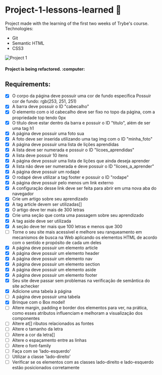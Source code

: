 # Project-1-lessons-learned :pushpin:	

Project made with the learning of the first two weeks of Trybe's course. Technologies:
* Git
* Semantic HTML
* CSS3

![Project 1](https://j.gifs.com/pZgqNX.gif)

<h4>Project is being refactored. :computer:	

## Requirements:
 - [x] O corpo da página deve possuir uma cor de fundo específica
Possuir cor de fundo: rgb(253, 251, 251)
 - [x] A barra deve possuir o ID "cabecalho"
 - [x] O elemento com o id cabecalho deve ser fixo no topo da página, com a propriedade top tendo 0px
 - [x] O título deve estar dentro da barra e possuir o ID "titulo", além de ser uma tag h1
 - [x] A página deve possuir uma foto sua
 - [x] A foto deve ser inserida utilizando uma tag img com o ID "minha_foto"
 - [x] A página deve possuir uma lista de lições aprendidas
 - [x] A lista deve ser numerada e possuir o ID "licoes_aprendidas"
 - [x] A lista deve possuir 10 itens
 - [x] A página deve possuir uma lista de lições que ainda deseja aprender
 - [x] A lista não deve ser numerada e deve possuir o ID "licoes_a_aprender"
 - [x] A página deve possuir um rodapé
 - [x] O rodapé deve utilizar a tag footer e possuir o ID "rodape"
 - [x] A página deve possuir pelo menos um link externo
 - [x] A configuração desse link deve ser feita para abrir em uma nova aba do navegador
 - [x] Crie um artigo sobre seu aprendizado
 - [x] A tag article devem ser utilizadas[]
 - [x] O artigo deve ter mais de 300 letras
 - [x] Crie uma seção que conta uma passagem sobre seu aprendizado
 - [x] A tag aside deve ser utilizada
 - [x] A seção deve ter mais que 100 letras e menos que 300
 - [ ] Torne o seu site mais acessível e melhore seu ranqueamento em mecanismos de busca na Web aplicando os elementos HTML de acordo com o sentido e propósito de cada um deles
 - [x] A página deve possuir um elemento article
 - [x] A página deve possuir um elemento header
 - [x] A página deve possuir um elemento nav
 - [x] A página deve possuir um elemento section
 - [x] A página deve possuir um elemento aside
 - [x] A página deve possuir um elemento footer
 - [x] Seu site deve passar sem problemas na verificação de semântica do site achecker
 - [x] Adicione uma tabela à página
 - [ ] A página deve possuir uma tabela
 - [x] Brinque com o Box model!
 - [ ] Altere margin, padding e border dos elementos para ver, na prática, como esses atributos influenciam e melhoram a visualização dos componentes
 - [ ] Altere at[] ributos relacionados as fontes
 - [ ] Altere o tamanho da letra
 - [ ] Altere a cor da letra[] 
 - [ ] Altere o espaçamento entre as linhas
 - [ ] Altere o font-family
 - [ ] Faça com se 'lado-esquerdo'
 - [ ] Utilizar a classe 'lado-direito'
 - [ ] Verificar se os elementos com as classes lado-direito e lado-esquerdo estão posicionados corretamente
